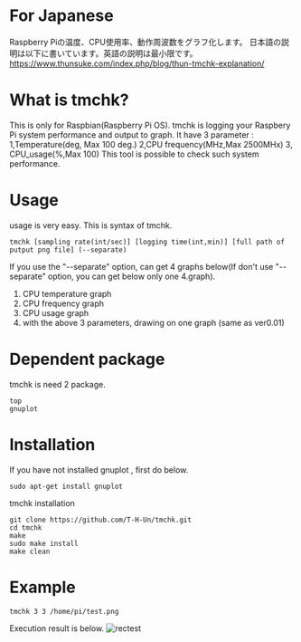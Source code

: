 # For Japanese
Raspberry Piの温度、CPU使用率、動作周波数をグラフ化します。
日本語の説明は以下に書いています。英語の説明は最小限です。
https://www.thunsuke.com/index.php/blog/thun-tmchk-explanation/


# What is tmchk?
This is only for Raspbian(Raspberry Pi OS).
tmchk is logging your Raspbery Pi system performance and output to graph.
It have 3 parameter : 1,Temperature(deg, Max 100 deg.) 2,CPU frequency(MHz,Max 2500MHx) 3, CPU_usage(%,Max 100)
This tool is possible to check such system performance.

# Usage
usage is very easy. This is syntax of tmchk.
```
tmchk [sampling rate(int/sec)] [logging time(int,min)] [full path of putput png file] (--separate)
```
If you use the "--separate" option, can get 4 graphs below(If don't use "--separate" option, you can get below only one 4.graph).
1. CPU temperature graph
2. CPU frequency graph
3. CPU usage graph
4.  with the above 3 parameters, drawing on one graph (same as ver0.01)
# Dependent package
tmchk is need 2 package.
```
top
gnuplot
```
# Installation
If you have not installed gnuplot , first do below.
```
sudo apt-get install gnuplot
```
tmchk installation
```
git clone https://github.com/T-H-Un/tmchk.git
cd tmchk
make
sudo make install
make clean
```

# Example 
```
tmchk 3 3 /home/pi/test.png
```
Execution result is below.
![rectest](https://user-images.githubusercontent.com/39953146/88944630-f04b1a00-d2c7-11ea-9461-be4a8b2fb425.png)
